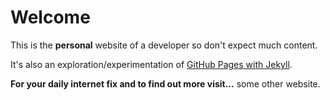 # Welcome

This is the **personal** website of a developer so don't expect much content.

It's also an exploration/experimentation of [GitHub Pages with Jekyll](https://docs.github.com/en/pages/setting-up-a-github-pages-site-with-jekyll/about-github-pages-and-jekyll).

**For your daily internet fix and to find out more visit...** some other website.
